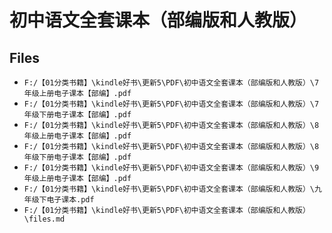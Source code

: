 # 初中语文全套课本（部编版和人教版）

## Files

- `F:/【01分类书籍】\kindle好书\更新5\PDF\初中语文全套课本（部编版和人教版）\7年级上册电子课本【部编】.pdf`
- `F:/【01分类书籍】\kindle好书\更新5\PDF\初中语文全套课本（部编版和人教版）\7年级下册电子课本【部编】.pdf`
- `F:/【01分类书籍】\kindle好书\更新5\PDF\初中语文全套课本（部编版和人教版）\8年级上册电子课本【部编】.pdf`
- `F:/【01分类书籍】\kindle好书\更新5\PDF\初中语文全套课本（部编版和人教版）\8年级下册电子课本【部编】.pdf`
- `F:/【01分类书籍】\kindle好书\更新5\PDF\初中语文全套课本（部编版和人教版）\9年级上册电子课本【部编】.pdf`
- `F:/【01分类书籍】\kindle好书\更新5\PDF\初中语文全套课本（部编版和人教版）\九年级下电子课本.pdf`
- `F:/【01分类书籍】\kindle好书\更新5\PDF\初中语文全套课本（部编版和人教版）\files.md`
